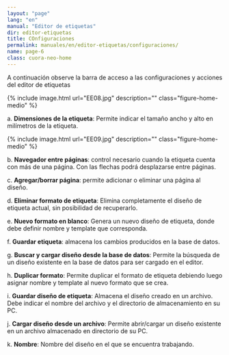 ```yaml
---
layout: "page"
lang: "en"
manual: "Editor de etiquetas"
dir: editor-etiquetas
title: COnfiguraciones
permalink: manuales/en/editor-etiquetas/configuraciones/
name: page-6
class: cuora-neo-home
---
```


A continuación  observe la barra de acceso a las configuraciones y acciones del editor de etiquetas

{% include image.html url="EE08.jpg" description="" class="figure-home-medio" %}

a.  **Dimensiones de la etiqueta**: Permite indicar el tamaño ancho y alto en milímetros de la etiqueta.

{% include image.html url="EE09.jpg" description="" class="figure-home-medio" %}

b.  **Navegador entre páginas**: control necesario cuando la etiqueta cuenta con más de una página. Con las flechas podrá desplazarse entre páginas.

c.  **Agregar/borrar página**: permite adicionar o eliminar una página al diseño.

d.  **Eliminar formato de etiqueta**: Elimina completamente el diseño de etiqueta actual, sin posibilidad de recuperarlo.

e.	**Nuevo formato en blanco**: Genera un nuevo diseño de etiqueta, donde debe definir nombre y template que corresponda.

f.	**Guardar etiqueta**: almacena los cambios producidos en la base de datos.

g.	**Buscar y cargar diseño desde la base de datos**: Permite la búsqueda de un diseño existente en la base de datos para ser cargado en el editor.

h.	**Duplicar formato**: Permite duplicar el formato de etiqueta debiendo luego asignar nombre y template al nuevo formato que se crea.

i.	**Guardar diseño de etiqueta**: Almacena el diseño creado en un archivo. Debe indicar el nombre del archivo y el directorio de almacenamiento en su PC.

j.	**Cargar diseño desde un archivo**: Permite abrir/cargar un diseño existente en un archivo almacenado en directorio de su PC.

k.	**Nombre**: Nombre del diseño en el que se encuentra trabajando.
